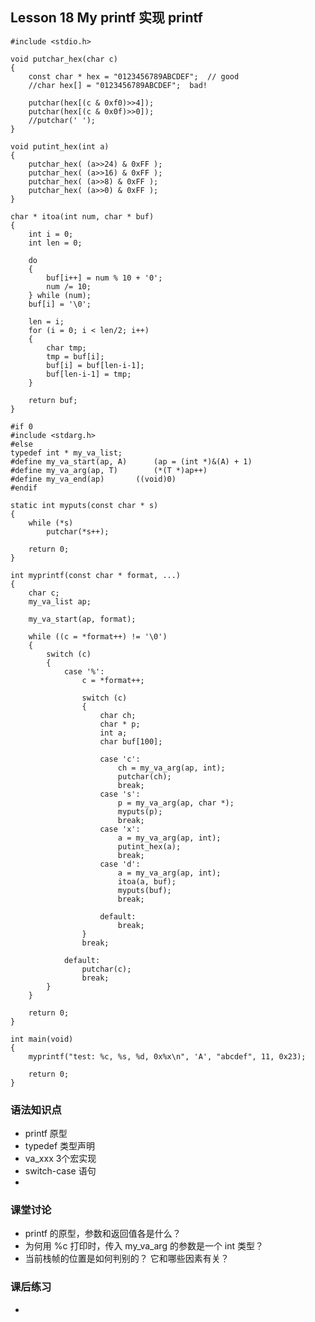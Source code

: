 ## Lesson 18 My printf 实现 printf
	#include <stdio.h>

	void putchar_hex(char c)
	{
		const char * hex = "0123456789ABCDEF";	// good
		//char hex[] = "0123456789ABCDEF";	bad!

		putchar(hex[(c & 0xf0)>>4]);
		putchar(hex[(c & 0x0f)>>0]);
		//putchar(' ');
	}

	void putint_hex(int a)
	{
		putchar_hex( (a>>24) & 0xFF );
		putchar_hex( (a>>16) & 0xFF );
		putchar_hex( (a>>8) & 0xFF );
		putchar_hex( (a>>0) & 0xFF );
	}

	char * itoa(int num, char * buf)
	{	
		int i = 0;
		int len = 0;

		do 
		{
			buf[i++] = num % 10 + '0';
			num /= 10;		
		} while (num);
		buf[i] = '\0';

		len = i;
		for (i = 0; i < len/2; i++)
		{
			char tmp;
			tmp = buf[i];
			buf[i] = buf[len-i-1];
			buf[len-i-1] = tmp;
		}

		return buf;	
	}

	#if 0
	#include <stdarg.h>
	#else
	typedef int * my_va_list;
	#define my_va_start(ap, A)		(ap = (int *)&(A) + 1)
	#define my_va_arg(ap, T)		(*(T *)ap++)
	#define my_va_end(ap)		((void)0)
	#endif

	static int myputs(const char * s)
	{
		while (*s)
			putchar(*s++);

		return 0;
	}

	int myprintf(const char * format, ...)
	{
		char c;	
		my_va_list ap;

		my_va_start(ap, format);

		while ((c = *format++) != '\0')
		{
			switch (c)
			{
				case '%':
					c = *format++;

					switch (c)
					{
						char ch;
						char * p;
						int a;
						char buf[100];

						case 'c':
							ch = my_va_arg(ap, int);
							putchar(ch);
							break;
						case 's':
							p = my_va_arg(ap, char *);
							myputs(p);
							break;					
						case 'x':
							a = my_va_arg(ap, int);
							putint_hex(a);
							break;		
						case 'd':
							a = my_va_arg(ap, int);
							itoa(a, buf);
							myputs(buf);
							break;	

						default:
							break;
					}				
					break;		

				default:
					putchar(c);
					break;
			}
		}

		return 0;	
	}

	int main(void)
	{
		myprintf("test: %c, %s, %d, 0x%x\n", 'A', "abcdef", 11, 0x23);
		
		return 0;
	}


### 语法知识点
* printf 原型
* typedef 类型声明
* va_xxx 3个宏实现
* switch-case 语句
* 
	
### 课堂讨论
* printf 的原型，参数和返回值各是什么？
* 为何用 %c 打印时，传入 my_va_arg 的参数是一个 int 类型？
* 当前栈帧的位置是如何判别的？ 它和哪些因素有关？
	
### 课后练习
* 	